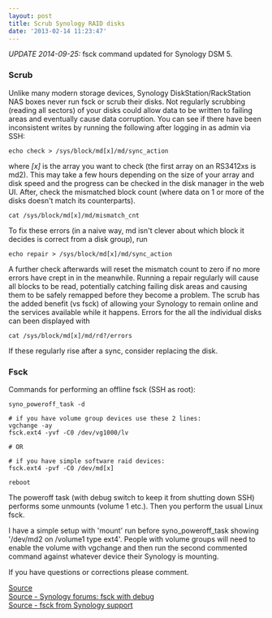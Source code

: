 ```yaml
---
layout: post
title: Scrub Synology RAID disks
date: '2013-02-14 11:23:47'
---
```


_UPDATE 2014-09-25:_ fsck command updated for Synology DSM 5.  
  
### Scrub  
  
Unlike many modern storage devices, Synology DiskStation/RackStation NAS boxes never run fsck or scrub their disks. Not regularly scrubbing (reading all sectors) of your disks could allow data to be written to failing areas and eventually cause data corruption. You can see if there have been inconsistent writes by running the following after logging in as admin via SSH:  

    echo check > /sys/block/md[x]/md/sync_action

where _[x]_ is the array you want to check (the first array on an RS3412xs is md2). This may take a few hours depending on the size of your array and disk speed and the progress can be checked in the disk manager in the web UI. After, check the mismatched block count (where data on 1 or more of the disks doesn't match its counterparts).
 
    cat /sys/block/md[x]/md/mismatch_cnt

To fix these errors (in a naive way, md isn't clever about which block it decides is correct from a disk group), run  

    echo repair > /sys/block/md[x]/md/sync_action
  
A further check afterwards will reset the mismatch count to zero if no more errors have crept in in the meanwhile. Running a repair regularly will cause all blocks to be read, potentially catching failing disk areas and causing them to be safely remapped before they become a problem. The scrub has the added benefit (vs fsck) of allowing your Synology to remain online and the services available while it happens. Errors for the all the individual disks can been displayed with  

    cat /sys/block/md[x]/md/rd?/errors

If these regularly rise after a sync, consider replacing the disk.  
  
### Fsck  
  
Commands for performing an offline fsck (SSH as root):  
```
syno_poweroff_task -d  

# if you have volume group devices use these 2 lines:
vgchange -ay
fsck.ext4 -yvf -C0 /dev/vg1000/lv  

# OR  

# if you have simple software raid devices:
fsck.ext4 -pvf -C0 /dev/md[x]  

reboot
```
The poweroff task (with debug switch to keep it from shutting down SSH) performs some unmounts (volume 1 etc.). Then you perform the usual Linux fsck.  
  
I have a simple setup with 'mount' run before syno_poweroff_task showing '/dev/md2 on /volume1 type ext4'. People with volume groups will need to enable the volume with vgchange and then run the second commented command against whatever device their Synology is mounting.  
  
If you have questions or corrections please comment. 
  
[Source](http://www.cyberciti.biz/faq/synology-complete-fsck-file-system-check-command/)  
[Source - Synology forums: fsck with debug](http://forum.synology.com/enu/viewtopic.php?f=39&amp;t=83186#p339475)  
[Source - fsck from Synology support](http://forum.synology.com/enu/viewtopic.php?f=7&amp;t=88997)